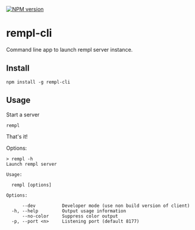 [![NPM version](https://img.shields.io/npm/v/rempl-cli.svg)](https://www.npmjs.com/package/rempl-cli)

# rempl-cli

Command line app to launch rempl server instance.

## Install

```
npm install -g rempl-cli
```

## Usage

Start a server

```
rempl
```

That's it!

Options:

```
> rempl -h
Launch rempl server

Usage:

  rempl [options]

Options:

      --dev          Developer mode (use non build version of client)
  -h, --help         Output usage information
      --no-color     Suppress color output
  -p, --port <n>     Listening port (default 8177)
```
